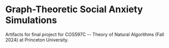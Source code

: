 # Graph-Theoretic Social Anxiety Simulations

Artifacts for final project for COS597C -- Theory of Natural Algorithms (Fall 2024) at Princeton University.
